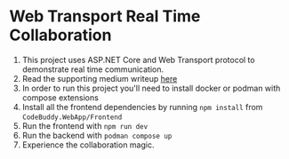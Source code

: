 # Web Transport Real Time Collaboration

1. This project uses ASP.NET Core and Web Transport protocol to demonstrate real time communication.
2. Read the supporting medium writeup [here](https://medium.com/@codezen/realtime-collaboration-with-web-transport-and-asp-net-core-fd5dfe7a1668)
3. In order to run this project you'll need to install docker or podman with compose extensions
4. Install all the frontend dependencies by running `npm install` from `CodeBuddy.WebApp/Frontend`
5. Run the frontend with `npm run dev`
6. Run the backend with `podman compose up`
7. Experience the collaboration magic.
